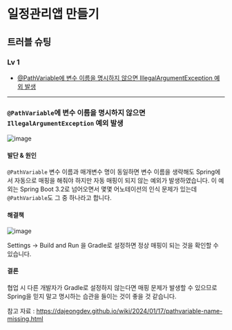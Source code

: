 # 일정관리앱 만들기

## 트러블 슈팅

### Lv 1
- [@PathVariable에 변수 이름을 명시하지 않으면 IllegalArgumentException 예외 발생](#lv1-1)

***

### `@PathVariable`에 변수 이름을 명시하지 않으면 `IllegalArgumentException` 예외 발생

![image](https://github.com/user-attachments/assets/3bd3b34d-2d19-4f22-9d59-bde670edde75)

#### 발단 & 원인

`@PathVariable` 변수 이름과 매개변수 명이 동일하면 변수 이름을 생략해도 Spring에서 자동으로 매핑을 해줘야 하지만 자동 매핑이 되지 않는 예외가 발생하였습니다.
이 예외는 Spring Boot 3.2로 넘어오면서 몇몇 어노테이션의 인식 문제가 있는데 `@PathVariable`도 그 중 하나라고 합니다.

#### 해결책

![image](https://github.com/user-attachments/assets/3090f638-fb7c-4a0f-8cf4-ae03b1b91275)

Settings -> Build and Run 을 Gradle로 설정하면 정상 매핑이 되는 것을 확인할 수 있습니다.

#### 결론

협업 시 다른 개발자가 Gradle로 설정하지 않는다면 매핑 문제가 발생할 수 있으므로 Spring을 믿지 말고 명시하는 습관을 들이는 것이 좋을 것 같습니다.

참고 자료 : https://dajeongdev.github.io/wiki/2024/01/17/pathvariable-name-missing.html
